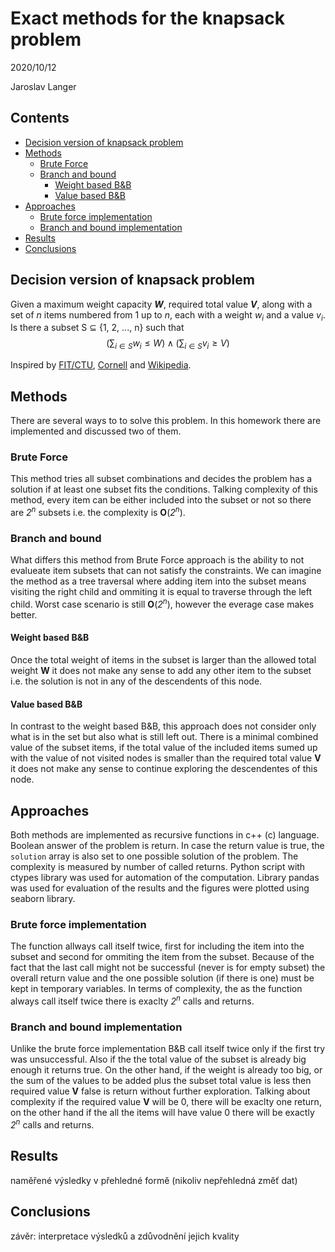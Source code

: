 # Exact methods for the knapsack problem <!-- omit in toc -->

2020/10/12

Jaroslav Langer

## Contents <!-- omit in toc -->

- [Decision version of knapsack problem](#decision-version-of-knapsack-problem)
- [Methods](#methods)
  - [Brute Force](#brute-force)
  - [Branch and bound](#branch-and-bound)
    - [Weight based B&B](#weight-based-bb)
    - [Value based B&B](#value-based-bb)
- [Approaches](#approaches)
  - [Brute force implementation](#brute-force-implementation)
  - [Branch and bound implementation](#branch-and-bound-implementation)
- [Results](#results)
- [Conclusions](#conclusions)

## Decision version of knapsack problem

Given a maximum weight capacity ***W***, required total value ***V***, along with a set of *n* items numbered from 1 up to *n*, each with a weight *w<sub>i</sub>* and a value *v<sub>i</sub>*. Is there a subset S ⊆ {1, 2, ..., n} such that
$$
\left( \sum_{i \in S} w_i \le W \right)
\land 
\left( \sum_{i \in S} v_i \ge V \right)
$$

Inspired by [FIT/CTU](https://moodle-vyuka.cvut.cz/pluginfile.php/309454/mod_label/intro/KOP%2001%20Kombinatorick%C3%A9%20probl%C3%A9my%20a%20algoritmy.pdf), [Cornell](https://people.orie.cornell.edu/dpw/orie6300/Lectures/lec25.pdf) and [Wikipedia](https://en.wikipedia.org/wiki/Knapsack_problem).

## Methods

There are several ways to to solve this problem. In this homework there are implemented and discussed two of them. 

### Brute Force

This method tries all subset combinations and decides the problem has a solution if at least one subset fits the conditions. Talking complexity of this method, every item can be either included into the subset or not so there are *2<sup>n</sup>* subsets i.e. the complexity is **O**(*2<sup>n</sup>*).

### Branch and bound

What differs this method from Brute Force approach is the ability to not evalueate item subsets that can not satisfy the constraints. We can imagine the method as a tree traversal where adding item into the subset means visiting the right child and ommiting it is equal to traverse through the left child. Worst case scenario is still **O**(*2<sup>n</sup>*), however the everage case makes better.

#### Weight based B&B

Once the total weight of items in the subset is larger than the allowed total weight **W** it does not make any sense to add any other item to the subset i.e. the solution is not in any of the descendents of this node.

#### Value based B&B

In contrast to the weight based B&B, this approach does not consider only what is in the set but also what is still left out. There is a minimal combined value of the subset items, if the total value of the included items sumed up with the value of not visited nodes is smaller than the required total value **V** it does not make any sense to continue exploring the descendentes of this node.

## Approaches

Both methods are implemented as recursive functions in c++ (c) language. Boolean answer of the problem is return. In case the return value is true, the `solution` array is also set to one possible solution of the problem. The complexity is measured by number of called returns. Python script with ctypes library was used for automation of the computation. Library pandas was used for evaluation of the results and the figures were plotted using seaborn library.

### Brute force implementation

The function allways call itself twice, first for including the item into the subset and second for ommiting the item from the subset. Because of the fact that the last call might not be successful (never is for empty subset) the overall return value and the one possible solution (if there is one) must be kept in temporary variables. In terms of complexity, the as the function always call itself twice there is exaclty *2<sup>n</sup>* calls and returns.

### Branch and bound implementation

Unlike the brute force implementation B&B call itself twice only if the first try was unsuccessful. Also if the the total value of the subset is already big enough it returns true. On the other hand, if the weight is already too big, or the sum of the values to be added plus the subset total value is less then required value **V** false is return without further exploration. Talking about complexity if the required value **V** will be 0, there will be exaclty one return, on the other hand if the all the items will have value 0 there will be exactly *2<sup>n</sup>* calls and returns.

## Results

naměřené výsledky v přehledné formě (nikoliv nepřehledná změť dat)

## Conclusions

závěr: interpretace výsledků a zdůvodnění jejich kvality

